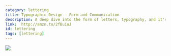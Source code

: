 ```yaml
---
category: lettering
title: Typographic Design — Form and Communication
description: A deep dive into the form of letters, typography, and it's uses.
link:  http://amzn.to/2fBuiuJ
id: lettering
tags: [lettering]
---
```

<a target="_blank"  href="https://www.amazon.com/gp/product/1118715764/ref=as_li_tl?ie=UTF8&camp=1789&creative=9325&creativeASIN=1118715764&linkCode=as2&tag=compassofdesi-20&linkId=641576c51d3459605c228d25062b7772"><img border="0" src="//ws-na.amazon-adsystem.com/widgets/q?_encoding=UTF8&MarketPlace=US&ASIN=1118715764&ServiceVersion=20070822&ID=AsinImage&WS=1&Format=_SL250_&tag=compassofdesi-20" ></a><img src="//ir-na.amazon-adsystem.com/e/ir?t=compassofdesi-20&l=am2&o=1&a=1118715764" width="1" height="1" border="0" alt="" style="border:none !important; margin:0px !important;" />
